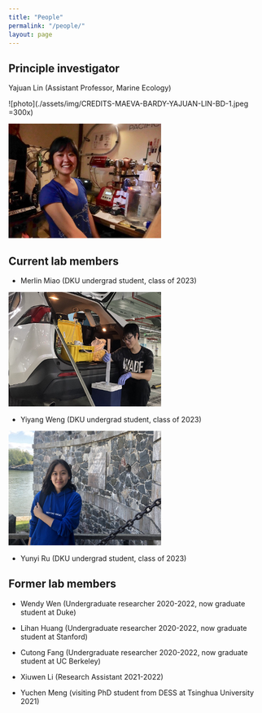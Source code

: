 ```yaml
---
title: "People"
permalink: "/people/"
layout: page
---
```


## Principle investigator
Yajuan Lin (Assistant Professor, Marine Ecology)

![photo](./assets/img/CREDITS-MAEVA-BARDY-YAJUAN-LIN-BD-1.jpeg =300x)

<a href="assets/img/CREDITS-MAEVA-BARDY-YAJUAN-LIN-BD-1.jpeg"><img class="alignnone size-medium wp-image-72" src="assets/img/CREDITS-MAEVA-BARDY-YAJUAN-LIN-BD-1.jpeg" alt="" width="300" height="225" /></a>


## Current lab members

- Merlin Miao (DKU undergrad student, class of 2023)

<a href="assets/img/IMG_4980-scaled-e1631180639654.jpeg"><img class="alignnone size-medium wp-image-72" src="assets/img/IMG_4980-scaled-e1631180639654.jpeg" alt="" width="300" height="225" /></a> 

- Yiyang Weng (DKU undergrad student, class of 2023)

<a href="assets/img/IMG_1835-scaled-e1652176046680.jpeg"><img class="alignnone size-medium wp-image-72" src="assets/img/IMG_1835-scaled-e1652176046680.jpeg" alt="" width="300" height="225" /></a> 

- Yunyi Ru (DKU undergrad student, class of 2023) 


## Former lab members

- Wendy Wen (Undergraduate researcher 2020-2022, now graduate student at Duke)

- Lihan Huang (Undergraduate researcher 2020-2022, now graduate student at Stanford)

- Cutong Fang (Undergraduate researcher 2020-2022, now graduate student at UC Berkeley)

- Xiuwen Li (Research Assistant 2021-2022)

- Yuchen Meng (visiting PhD student from DESS at Tsinghua University 2021)
